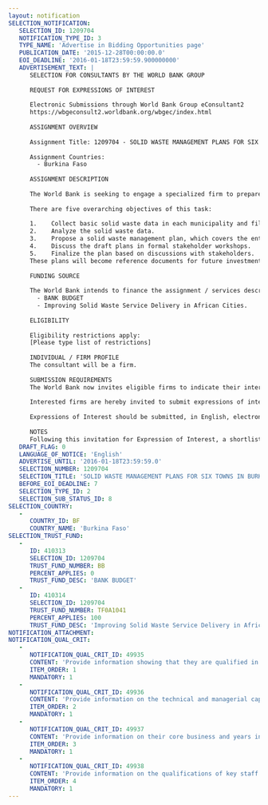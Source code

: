 ```yaml
---
layout: notification
SELECTION_NOTIFICATION: 
   SELECTION_ID: 1209704
   NOTIFICATION_TYPE_ID: 3
   TYPE_NAME: 'Advertise in Bidding Opportunities page'
   PUBLICATION_DATE: '2015-12-28T00:00:00.0'
   EOI_DEADLINE: '2016-01-18T23:59:59.900000000'
   ADVERTISEMENT_TEXT: |
      SELECTION FOR CONSULTANTS BY THE WORLD BANK GROUP
      
      REQUEST FOR EXPRESSIONS OF INTEREST
      
      Electronic Submissions through World Bank Group eConsultant2
      https://wbgeconsult2.worldbank.org/wbgec/index.html
      
      ASSIGNMENT OVERVIEW
      
      Assignment Title: 1209704 - SOLID WASTE MANAGEMENT PLANS FOR SIX TOWNS OF BURKINA FASO
      
      Assignment Countries:
        - Burkina Faso
      
      ASSIGNMENT DESCRIPTION
      
      The World Bank is seeking to engage a specialized firm to prepare the solid waste management plans for six towns of Burkina Faso, namely Bobo Dioulasso, Koudougou, Ouahigouya, Tenkodogo, Dedougou and Manga. 
      
      There are five overarching objectives of this task:
       
      1.	Collect basic solid waste data in each municipality and fill gaps in missing data.
      2.	Analyze the solid waste data.
      3.	Propose a solid waste management plan, which covers the entire value chain from collection, transfer (as required), recycling and disposal of municipal refuse . The plan will be written in French, the official language of Burkina Faso.
      4.	Discuss the draft plans in formal stakeholder workshops.
      5.	Finalize the plan based on discussions with stakeholders.  
      These plans will become reference documents for future investment in the sector.
      
      FUNDING SOURCE
      
      The World Bank intends to finance the assignment / services described below under the following trust fund(s):
        - BANK BUDGET
        - Improving Solid Waste Service Delivery in African Cities.
      
      ELIGIBILITY
      
      Eligibility restrictions apply:
      [Please type list of restrictions]
      
      INDIVIDUAL / FIRM PROFILE
      The consultant will be a firm. 
      
      SUBMISSION REQUIREMENTS
      The World Bank now invites eligible firms to indicate their interest in providing the services.  Interested firms must provide information indicating that they are qualified to perform the services (brochures, description of similar assignments, experience in similar conditions, availability of appropriate skills among staff, etc. for firms; CV and cover letter for individuals).  Please note that the total size of all attachments should be less than 5MB.  Consultants may associate to enhance their qualifications.
      
      Interested firms are hereby invited to submit expressions of interest.
      
      Expressions of Interest should be submitted, in English, electronically through World Bank Group eTendering (https://wbgeconsult2.worldbank.org/wbgec/index.html)
      
      NOTES
      Following this invitation for Expression of Interest, a shortlist of qualified firms will be formally invited to submit proposals.  Shortlisting and selection will be subject to the availability of funding.
   DRAFT_FLAG: 0
   LANGUAGE_OF_NOTICE: 'English'
   ADVERTISE_UNTIL: '2016-01-18T23:59:59.0'
   SELECTION_NUMBER: 1209704
   SELECTION_TITLE: 'SOLID WASTE MANAGEMENT PLANS FOR SIX TOWNS IN BURKINA FASO'
   BEFORE_EOI_DEADLINE: 7
   SELECTION_TYPE_ID: 2
   SELECTION_SUB_STATUS_ID: 8
SELECTION_COUNTRY: 
   - 
      COUNTRY_ID: BF
      COUNTRY_NAME: 'Burkina Faso'
SELECTION_TRUST_FUND: 
   - 
      ID: 410313
      SELECTION_ID: 1209704
      TRUST_FUND_NUMBER: BB
      PERCENT_APPLIES: 0
      TRUST_FUND_DESC: 'BANK BUDGET'
   - 
      ID: 410314
      SELECTION_ID: 1209704
      TRUST_FUND_NUMBER: TF0A1041
      PERCENT_APPLIES: 100
      TRUST_FUND_DESC: 'Improving Solid Waste Service Delivery in African Cities.'
NOTIFICATION_ATTACHMENT: 
NOTIFICATION_QUAL_CRIT: 
   - 
      NOTIFICATION_QUAL_CRIT_ID: 49935
      CONTENT: 'Provide information showing that they are qualified in the field of the assignment. This shall include experience preparing a solid waste management plan,  strategy  or  the feasibility study for a solid waste management project in a developing country.'
      ITEM_ORDER: 1
      MANDATORY: 1
   - 
      NOTIFICATION_QUAL_CRIT_ID: 49936
      CONTENT: 'Provide information on the technical and managerial capabilities of the firm.'
      ITEM_ORDER: 2
      MANDATORY: 1
   - 
      NOTIFICATION_QUAL_CRIT_ID: 49937
      CONTENT: 'Provide information on their core business and years in business.'
      ITEM_ORDER: 3
      MANDATORY: 1
   - 
      NOTIFICATION_QUAL_CRIT_ID: 49938
      CONTENT: 'Provide information on the qualifications of key staff.'
      ITEM_ORDER: 4
      MANDATORY: 1
---
```


